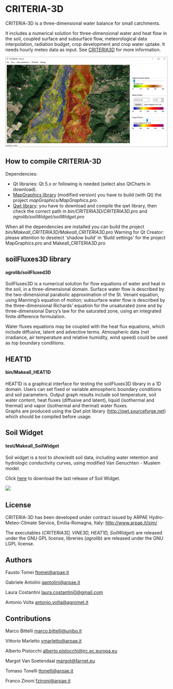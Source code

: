 # CRITERIA-3D
CRITERIA-3D is a three-dimensional water balance for small catchments.

It includes a numerical solution for three-dimensional water and heat flow in the soil, coupled surface and subsurface flow, meteorological data interpolation, radiation budget, crop development and crop water uptake. It needs hourly meteo data as input. 
See [CRITERIA3D](https://github.com/ARPA-SIMC/CRITERIA3D/blob/master/DOC/CRITERIA3D.pdf) for more information. 

![](https://github.com/ARPA-SIMC/CRITERIA3D/blob/master/DOC/img/CRITERIA3D.png)

## How to compile CRITERIA-3D
Dependencies:
- Qt libraries: Qt 5.x or following is needed (select also QtCharts in download).
- [MapGraphics library](https://github.com/raptorswing/MapGraphics) (modified version) you have to build (with Qt) the project *mapGraphics/MapGraphics.pro*.
- [Qwt library](http://qwt.sourceforge.net/): you have to download and compile the qwt library, then check the correct path in *bin/CRITERIA3D/CRITERIA3D.pro* and *agrolib/soilWidget/soilWidget.pro*

When all the dependencies are installed you can build the project *bin/Makeall_CRITERIA3D/Makeall_CRITERIA3D.pro*
Warning for Qt Creator: please attention to deselect 'shadow build' in 'Build settings' for the project MapGraphics.pro and Makeall_CRITERIA3D.pro

## soilFluxes3D library 
#### agrolib/soilFluxed3D
SoilFluxes3D is a numerical solution for flow equations of water and heat in the soil, in a three-dimensional domain.
Surface water flow is described by the two-dimensional parabolic approximation of the St. Venant equation, using Manning’s equation of motion; subsurface water flow is described by the three-dimensional Richards’ equation for the unsaturated zone and by three-dimensional Darcy’s law for the saturated zone, using an integrated finite difference formulation.

Water fluxes equations may be coupled with the heat flux equations, which include diffusive, latent and advective terms. Atmospheric data (net irradiance, air temperature and relative humidity, wind speed) could be used as top boundary conditions.

## HEAT1D 
#### bin/Makeall_HEAT1D
HEAT1D is a graphical interface for testing the soilFluxex3D library in a 1D domain. Users can set fixed or variable atmospheric boundary conditions and soil parameters. Output graph results include soil temperature, soil water content, heat fluxes (diffusive and latent), liquid (isothermal and thermal) and vapor (isothermal and thermal) water fluxes.  
Graphs are produced using the Qwt plot library (http://qwt.sourceforge.net) which should be compiled before usage.

## Soil Widget 
#### test/Makeall_SoilWidget

Soil widget is a tool to show/edit soil data, including water retention and hydrologic conductivity curves, using modified Van Genuchten - Mualem model.

Click [here](https://github.com/ARPA-SIMC/CRITERIA3D/releases/tag/SoilWidget) to download the last release of Soil Widget.

![](https://github.com/ARPA-SIMC/CRITERIA3D/blob/master/DOC/img/soilWidget.png)




## License
CRITERIA-3D has been developed under contract issued by 
ARPAE Hydro-Meteo-Climate Service, Emilia-Romagna, Italy: http://www.arpae.it/sim/

The executables (*CRITERIA3D, VINE3D, HEAT1D, SoilWidget*) are released under the GNU GPL license, libreries (*agrolib*) are released under the GNU LGPL license.

## Authors
Fausto Tomei <ftomei@arpae.it>

Gabriele Antolini	 <gantolini@arpae.it>

Laura Costantini  <laura.costantini0@gmail.com>

Antonio Volta		<antonio.volta@agromet.it>

## Contributions
Marco Bittelli   <marco.bittelli@unibo.it>

Vittorio Marletto <vmarletto@arpae.it>

Alberto Pistocchi	 <alberto.pistocchi@jrc.ec.europa.eu>

Margot Van Soetendaal <margot@farnet.eu>

Tomaso Tonelli <ttonelli@arpae.it>

Franco Zinoni <fzinoni@arpae.it>
